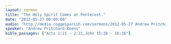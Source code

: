```yaml
---
layout: sermon
title: "The Holy Spirit Comes at Pentecost."
date: "2012-05-27 00:00:00"
audio: "http://media.coggesparish.com/sermons/2012-05-27 Andrew Pritchard-Keens.mp3"
speaker: "Andrew Pritchard-Keens"
bible_passages: ["Acts 1:21 - 2:21,John 15:26 - 16:16"]
---
```

